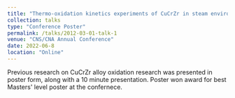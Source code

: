 ```yaml
---
title: "Thermo-oxidation kinetics experiments of CuCrZr in steam environments up to 1000 C for nuclear fusion applications"
collection: talks
type: "Conference Poster"
permalink: /talks/2012-03-01-talk-1
venue: "CNS/CNA Annual Conference"
date: 2022-06-8
location: "Online"
---
```


Previous research on CuCrZr alloy oxidation research was presented in poster form, along with a 10 minute presentation. Poster won award for best Masters' level poster at the confernece.

